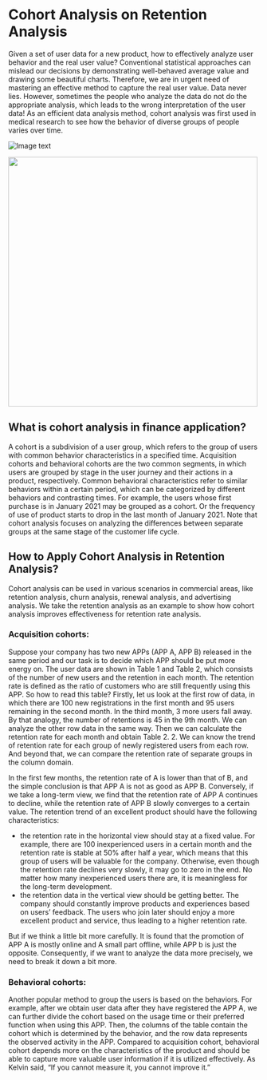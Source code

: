 # Cohort Analysis on Retention Analysis
Given a set of user data for a new product, how to effectively analyze user behavior and the real user value? Conventional statistical approaches can mislead our decisions by demonstrating well-behaved average value and drawing some beautiful charts. Therefore, we are in urgent need of mastering an effective method to capture the real user value. Data never lies. However, sometimes the people who analyze the data do not do the appropriate analysis, which leads to the wrong interpretation of the user data! As an efficient data analysis method, cohort analysis was first used in medical research to see how the behavior of diverse groups of people varies over time.

![Image text](https://github.com/alexxiao007/COOL-site/blob/Cohort-Analysis-for-User-Retention/static/img/cohort%20flow.png)

<img src="https://github.com/alexxiao007/COOL-site/blob/Cohort-Analysis-for-User-Retention/static/img/cohort%20flow.png" width="500" />

## What is cohort analysis in finance application?

A cohort is a subdivision of a user group, which refers to the group of users with common behavior characteristics in a specified time. Acquisition cohorts and behavioral cohorts are the two common segments, in which users are grouped by stage in the user journey and their actions in a product, respectively. Common behavioral characteristics refer to similar behaviors within a certain period, which can be categorized by different behaviors and contrasting times. For example, the users whose first purchase is in January 2021 may be grouped as a cohort. Or the frequency of use of product starts to drop in the last month of January 2021. Note that cohort analysis focuses on analyzing the differences between separate groups at the same stage of the customer life cycle.

## How to Apply Cohort Analysis in Retention Analysis?

Cohort analysis can be used in various scenarios in commercial areas, like retention analysis, churn analysis, renewal analysis, and advertising analysis. We take the retention analysis as an example to show how cohort analysis improves effectiveness for retention rate analysis.

### Acquisition cohorts:
Suppose your company has two new APPs (APP A, APP B) released in the same period and our task is to decide which APP should be put more energy on. The user data are shown in Table 1 and Table 2, which consists of the number of new users and the retention in each month. The retention rate is defined as the ratio of customers who are still frequently using this APP. So how to read this table? Firstly, let us look at the first row of data, in which there are 100 new registrations in the first month and 95 users remaining in the second month. In the third month, 3 more users fall away. By that analogy, the number of retentions is 45 in the 9th month. We can analyze the other row data in the same way. Then we can calculate the retention rate for each month and obtain Table 2. 2. We can know the trend of retention rate for each group of newly registered users from each row. And beyond that, we can compare the retention rate of separate groups in the column domain.

In the first few months, the retention rate of A is lower than that of B, and the simple conclusion is that APP A is not as good as APP B. Conversely, if we take a long-term view, we find that the retention rate of APP A continues to decline, while the retention rate of APP B slowly converges to a certain value. The retention trend of an excellent product should have the following characteristics:

- the retention rate in the horizontal view should stay at a fixed value. For example, there are 100 inexperienced users in a certain month and the retention rate is stable at 50% after half a year, which means that this group of users will be valuable for the company. Otherwise, even though the retention rate declines very slowly, it may go to zero in the end. No matter how many inexperienced users there are, it is meaningless for the long-term development.
- the retention data in the vertical view should be getting better. The company should constantly improve products and experiences based on users’ feedback. The users who join later should enjoy a more excellent product and service, thus leading to a higher retention rate.
  
But if we think a little bit more carefully. It is found that the promotion of APP A is mostly online and A small part offline, while APP b is just the opposite. Consequently, if we want to analyze the data more precisely, we need to break it down a bit more.

### Behavioral cohorts:
Another popular method to group the users is based on the behaviors. For example, after we obtain user data after they have registered the APP A, we can further divide the cohort based on the usage time or their preferred function when using this APP. Then, the columns of the table contain the cohort which is determined by the behavior, and the row data represents the observed activity in the APP. Compared to acquisition cohort, behavioral cohort depends more on the characteristics of the product and should be able to capture more valuable user information if it is utilized effectively. As Kelvin said, “If you cannot measure it, you cannot improve it.”
